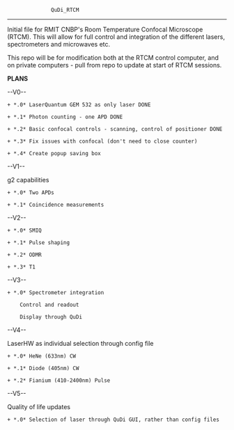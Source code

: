 			      QuDi_RTCM
____________________________________________________________________________

Initial file for RMIT CNBP's Room Temperature Confocal Microscope (RTCM).
This will allow for full control and integration of the different lasers, spectrometers and microwaves etc.

This repo will be for modification both at the RTCM control computer, and on private computers - pull from repo to update at start of RTCM sessions.

____PLANS____

--V0--

	+ *.0* LaserQuantum GEM 532 as only laser DONE

	+ *.1* Photon counting - one APD DONE

	+ *.2* Basic confocal controls - scanning, control of positioner DONE

    + *.3* Fix issues with confocal (don't need to close counter)

    + *.4* Create popup saving box

--V1--

g2 capabilities

	+ *.0* Two APDs

	+ *.1* Coincidence measurements

--V2--

	+ *.0* SMIQ

	+ *.1* Pulse shaping

	+ *.2* ODMR

	+ *.3* T1

--V3--

	+ *.0* Spectrometer integration

		Control and readout

		Display through QuDi

--V4--

LaserHW as individual selection through config file

	+ *.0* HeNe (633nm) CW

	+ *.1* Diode (405nm) CW

	+ *.2* Fianium (410-2400nm) Pulse

--V5--

Quality of life updates

	+ *.0* Selection of laser through QuDi GUI, rather than config files